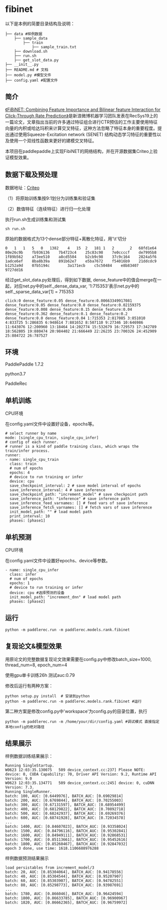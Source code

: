 # fibinet

 以下是本例的简要目录结构及说明： 

```
├── data #样例数据
	├── sample_data
		├── train
			├── sample_train.txt
	├── download.sh
	├── run.sh
	├── get_slot_data.py
├── __init__.py
├── README.md # 文档
├── model.py #模型文件
├── config.yaml #配置文件
```

## 简介

[《FiBiNET: Combining Feature Importance and Bilinear feature Interaction for Click-Through Rate Prediction》]( https://arxiv.org/pdf/1905.09433.pdf)是新浪微博机器学习团队发表在RecSys19上的一篇论文，文章指出当前的许多通过特征组合进行CTR预估的工作主要使用特征向量的内积或哈达玛积来计算交叉特征，这种方法忽略了特征本身的重要程度。提出通过使用Squeeze-Excitation network (SENET) 结构动态学习特征的重要性以及使用一个双线性函数来更好的建模交叉特征。

本项目在paddlepaddle上实现FibiNET的网络结构，并在开源数据集Criteo上验证模型效果。

## 数据下载及预处理

数据地址：[Criteo]( https://fleet.bj.bcebos.com/ctr_data.tar.gz)

（1）将原始训练集按9:1划分为训练集和验证集

（2）数值特征（连续特征）进行归一化处理

执行run.sh生成训练集和测试集

```
sh run.sh
```

原始的数据格式为13个dense部分特征+离散化特征，用'\t'切分
```
0   1   1   5   0   1382    4   15  2   181 1   2       2   68fd1e64    80e26c9b    fb936136    7b4723c4    25c83c98    7e0ccccf    de7995b8    1f89b562    a73ee510    a8cd5504    b2cb9c98    37c9c164    2824a5f6    1adce6ef    8ba8b39a    891b62e7    e5ba7672    f54016b9    21ddcdc9    b1252a9d    07b5194c        3a171ecb    c5c50484    e8b83407    9727dd16
```

经过get_slot_data.py处理后，得到如下数据, dense_feature中的值会merge在一起，对应net.py中的self._dense_data_var, '1:715353'表示net.py中的self._sparse_data_var[1] = 715353
```
click:0 dense_feature:0.05 dense_feature:0.00663349917081 dense_feature:0.05 dense_feature:0.0 dense_feature:0.02159375 dense_feature:0.008 dense_feature:0.15 dense_feature:0.04 dense_feature:0.362 dense_feature:0.1 dense_feature:0.2 dense_feature:0.0 dense_feature:0.04 1:715353 2:817085 3:851010 4:833725 5:286835 6:948614 7:881652 8:507110 9:27346 10:646986 11:643076 12:200960 13:18464 14:202774 15:532679 16:729573 17:342789 18:562805 19:880474 20:984402 21:666449 22:26235 23:700326 24:452909 25:884722 26:787527
```


## 环境

PaddlePaddle 1.7.2

python3.7 

PaddleRec

## 单机训练

CPU环境

在config.yaml文件中设置好设备，epochs等。

```
# select runner by name
mode: [single_cpu_train, single_cpu_infer]
# config of each runner.
# runner is a kind of paddle training class, which wraps the train/infer process.
runner:
- name: single_cpu_train
  class: train
  # num of epochs
  epochs: 4
  # device to run training or infer
  device: cpu
  save_checkpoint_interval: 2 # save model interval of epochs
  save_inference_interval: 4 # save inference
  save_checkpoint_path: "increment_model" # save checkpoint path
  save_inference_path: "inference" # save inference path
  save_inference_feed_varnames: [] # feed vars of save inference
  save_inference_fetch_varnames: [] # fetch vars of save inference
  init_model_path: "" # load model path
  print_interval: 10
  phases: [phase1]
```

## 单机预测

CPU环境

在config.yaml文件中设置好epochs、device等参数。

```
- name: single_cpu_infer
  class: infer
  # num of epochs
  epochs: 1
  # device to run training or infer
  device: cpu #选择预测的设备
  init_model_path: "increment_dnn" # load model path
  phases: [phase2]
```

## 运行

```
python -m paddlerec.run -m paddlerec.models.rank.fibinet
```

## 复现论文&模型效果

用原论文的完整数据复现论文效果需要在config.py中修改batch_size=1000, thread_num=8, epoch_num=4

使用gpu单卡训练26h 测试auc:0.79

修改后运行有两种方案：
```
python setup.py install  # 安装到python  
python -m paddlerec.run -m paddlerec.models.rank.fibinet #运行 
```
第二种方案是修改config.py中'workspace'为config.py的目录位置，执行
```
python -m paddlerec.run -m /home/your/dir/config.yaml #调试模式 直接指定本地config的绝对路径
```

## 结果展示

样例数据训练结果展示：

```
Running SingleStartup.
W0623 12:03:35.130075   509 device_context.cc:237] Please NOTE: device: 0, CUDA Capability: 70, Driver API Version: 9.2, Runtime API Version: 9.0
W0623 12:03:35.134771   509 device_context.cc:245] device: 0, cuDNN Version: 7.3.
Running SingleRunner.
batch: 100, AUC: [0.6449976], BATCH_AUC: [0.69029814]
batch: 200, AUC: [0.6769844], BATCH_AUC: [0.70255003]
batch: 300, AUC: [0.67131597], BATCH_AUC: [0.68954499]
batch: 400, AUC: [0.68129822], BATCH_AUC: [0.70892718]
batch: 500, AUC: [0.68242937], BATCH_AUC: [0.69269376]
batch: 600, AUC: [0.68741928], BATCH_AUC: [0.72034578]
...
batch: 1400, AUC: [0.84607023], BATCH_AUC: [0.93358024]
batch: 1500, AUC: [0.84796116], BATCH_AUC: [0.95302841]
batch: 1600, AUC: [0.84949111], BATCH_AUC: [0.92868531]
batch: 1700, AUC: [0.85113661], BATCH_AUC: [0.95452616]
batch: 1800, AUC: [0.85260467], BATCH_AUC: [0.92847032]
epoch 3 done, use time: 1618.1106688976288
```

样例数据预测结果展示

```
load persistables from increment_model/3
batch: 20, AUC: [0.85304064], BATCH_AUC: [0.94178556]
batch: 40, AUC: [0.85304544], BATCH_AUC: [0.95207907]
batch: 60, AUC: [0.85303907], BATCH_AUC: [0.94782551]
batch: 80, AUC: [0.85298773], BATCH_AUC: [0.93987691]
...
batch: 1780, AUC: [0.866046], BATCH_AUC: [0.96424594]
batch: 1800, AUC: [0.86633785], BATCH_AUC: [0.96900967]
batch: 1820, AUC: [0.86662365], BATCH_AUC: [0.96759972]
```

